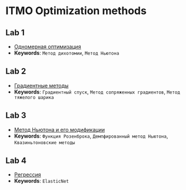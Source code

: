 # ITMO Optimization methods

## Lab 1
- [Одномерная оптимизация](lab1.ipynb)
- **Keywords**: `Метод дихотомии`, `Метод Ньютона`

## Lab 2
- [Градиентные методы](lab2.ipynb)
- **Keywords**: `Градиентный спуск`, `Метод сопряженных градиентов`, `Метод тяжелого шарика`

## Lab 3 
- [Метод Ньютона и его модификации](lab3.ipynb)
- **Keywords**: `Функция Розенброка`, `Демпфированный метод Ньютона`, `Квазиньтоновские методы`

## Lab 4
- [Регрессия](lab4.ipynb)
- **Keywords**: `ElasticNet`
